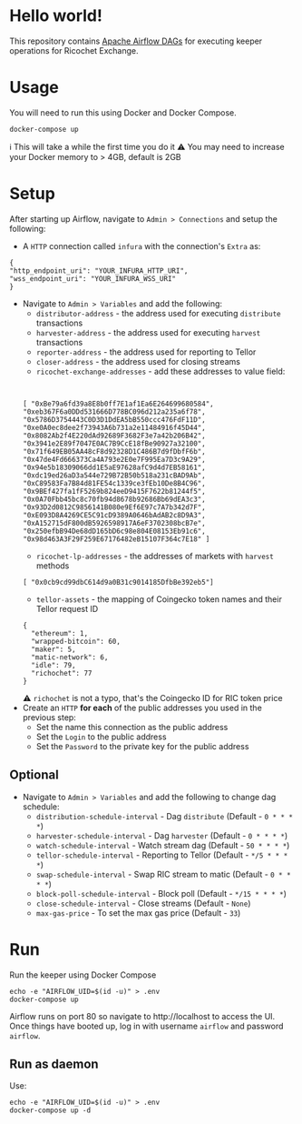# Hello world!
This repository contains [Apache Airflow DAGs](https://airflow.apache.org/docs/apache-airflow/stable/concepts/dags.html) for executing keeper operations for Ricochet Exchange.

# Usage
You will need to run this using Docker and Docker Compose.
```
docker-compose up
```
:information_source: This will take a while the first time you do it
:warning: You may need to increase your Docker memory to > 4GB, default is 2GB

# Setup
After starting up Airflow, navigate to `Admin > Connections` and setup the following:
* A `HTTP` connection called `infura` with the connection's `Extra` as:
```
{
"http_endpoint_uri": "YOUR_INFURA_HTTP_URI",
"wss_endpoint_uri": "YOUR_INFURA_WSS_URI"
}
```

* Navigate to `Admin > Variables` and add the following:
  * `distributor-address` - the address used for executing `distribute` transactions
  * `harvester-address` - the address used for executing `harvest` transactions
  * `reporter-address` - the address used for reporting to Tellor
  * `closer-address` - the address used for closing streams
  * `ricochet-exchange-addresses` - add these addresses to value field:
  ```


  [ "0xBe79a6fd39a8E8b0ff7E1af1Ea6E264699680584", "0xeb367F6a0DDd531666D778BC096d212a235a6f78", "0x5786D3754443C0D3D1DdEA5bB550ccc476FdF11D", "0xe0A0ec8dee2f73943A6b731a2e11484916f45D44", "0x8082Ab2f4E220dAd92689F3682F3e7a42b206B42", "0x3941e2E89f7047E0AC7B9CcE18fBe90927a32100", "0x71f649EB05AA48cF8d92328D1C486B7d9fDbfF6b", "0x47de4Fd666373Ca4A793e2E0e7F995Ea7D3c9A29", "0x94e5b18309066dd1E5aE97628afC9d4d7EB58161", "0xdc19ed26aD3a544e729B72B50b518a231cBAD9Ab", "0xC89583Fa7B84d81FE54c1339ce3fEb10De8B4C96", "0x9BEf427fa1fF5269b824eeD9415F7622b81244f5", "0x0A70Fbb45bc8c70fb94d8678b92686Bb69dEA3c3", "0x93D2d0812C9856141B080e9Ef6E97c7A7b342d7F", "0xE093D8A4269CE5C91cD9389A0646bAdAB2c8D9A3", "0xA152715dF800dB5926598917A6eF3702308bcB7e", "0x250efbB94De68dD165bD6c98e804E08153Eb91c6", "0x98d463A3F29F259E67176482eB15107F364c7E18" ]

  ```
  * `ricochet-lp-addresses` - the addresses of markets with `harvest` methods
  ```
  [ "0x0cb9cd99dbC614d9a0B31c9014185DfbBe392eb5"]
  ```
  * `tellor-assets` - the mapping of Coingecko token names and their Tellor request ID
  ```
  {
    "ethereum": 1,
    "wrapped-bitcoin": 60,
    "maker": 5,
    "matic-network": 6,
    "idle": 79,
    "richochet": 77
  }
  ```
  :warning: `richochet` is not a typo, that's the Coingecko ID for RIC token price
* Create an `HTTP` **for each** of the public addresses you used in the previous step:
  * Set the name this connection as the public address
  * Set the `Login` to the public address
  * Set the `Password` to the private key for the public address

## Optional
* Navigate to `Admin > Variables` and add the following to change dag schedule:
  * `distribution-schedule-interval` - Dag `distribute` (Default - `0 * * * *`)
  * `harvester-schedule-interval` - Dag `harvester` (Default - `0 * * * *`)
  * `watch-schedule-interval` - Watch stream dag (Default - `50 * * * *`)
  * `tellor-schedule-interval` - Reporting to Tellor (Default - `*/5 * * * *`)
  * `swap-schedule-interval` - Swap RIC stream to matic (Default - `0 * * * *`)
  * `block-poll-schedule-interval` - Block poll (Default - `*/15 * * * *`)
  * `close-schedule-interval` - Close streams (Default - `None`)
  * `max-gas-price` - To set the max gas price (Default - `33`)

# Run
Run the keeper using Docker Compose
```
echo -e "AIRFLOW_UID=$(id -u)" > .env
docker-compose up
```
Airflow runs on port 80 so navigate to http://localhost to access the UI. Once things have booted up, log in with username `airflow` and password  `airflow`.

## Run as daemon
Use:
```
echo -e "AIRFLOW_UID=$(id -u)" > .env
docker-compose up -d
```
